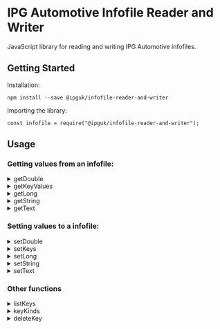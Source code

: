 # IPG Automotive Infofile Reader and Writer

JavaScript library for reading and writing IPG Automotive infofiles.

## Getting Started

Installation:

```
npm install --save @ipguk/infofile-reader-and-writer
```

Importing the library:

```
const infofile = require("@ipguk/infofile-reader-and-writer");
```

## Usage

### Getting values from an infofile:

<details>
<summary>getDouble</summary>
Returns a double value from an infofile for a given key or an array of keys.

### Getting a single double value from an infofile:

```
// import the library
const infofile = require("@ipguk/infofile-reader-and-writer");

// get the absolute path to the infofile
const infofilePath = C:\infofiles\infofile


// get the double value for the key "WheelCarrier.fl.mass"
const wheelCarrierValue = infofile.getDouble({infofilePath, key:"WheelCarrier.fl.mass"});

// console.log the value, returns a double e.g. "0.5"
console.log(wheelCarrierValue)
```

### Getting an array of double values from an infofile:

```
// import the library
const infofile = require("@ipguk/infofile-reader-and-writer");

// get the absolute path to the infofile
const infofilePath = C:\infofiles\infofile

// get the double values for the keys "WheelCarrier.fl.mass" and "WheelCarrier.fr.mass"
const wheelCarrierValues = infofile.getDouble({infofilePath, key:["WheelCarrier.fl.mass", "WheelCarrier.fr.mass"]});

// console.log the values, returns an array of objects with the keys "key" and "value" e.g. [{key: "WheelCarrier.fl.mass", value: 0.5}, {key: "WheelCarrier.fr.mass", value: 0.5}]
console.log(wheelCarrierValues)
```

</details>

<details>
<summary>getKeyValues</summary>
A universal function for getting values from an infofile. All numerical values are returned as doubles. All other values are returned as strings.

### Getting a single value from an infofile:

```
// import the library
const infofile = require("@ipguk/infofile-reader-and-writer");

// get the absolute path to the infofile
const infofilePath = C:\infofiles\infofile

// get the value for the key "WheelCarrier.fl.mass"
const wheelCarrierValue = infofile.getKeyValues({infofilePath, key:"WheelCarrier.fl.mass"});

// console.log the value (returns an object like this {key: "WheelCarrier.fl.mass", value: 0.0})
console.log(wheelCarrierValue)
```

### Getting an array of values from an infofile:

```
// import the library
const infofile = require("@ipguk/infofile-reader-and-writer");

// get the absolute path to the infofile
const infofilePath = C:\infofiles\infofile

// get the values for the keys "WheelCarrier.fl.mass" and "SuspF.Spring.Kind"
const values = infofile.getKeyValues({infofilePath, key:["WheelCarrier.fl.mass", "SuspF.Spring.Kind"]});

// console.log the values (returns an array of objects like this [{key: "WheelCarrier.fl.mass", value: 0.0}, {key: "SuspF.Spring.Kind", value: "Hookean 1"}])
console.log(values)
```

</details>

<details>
<summary>getLong</summary>
Returns a long value from an infofile for a given key or an array of keys.

### Getting a single long value from an infofile:

```
// import the library
const infofile = require("@ipguk/infofile-reader-and-writer");

// get the absolute path to the infofile
const infofilePath = C:\infofiles\infofile

// get the long value for the key "Body.mass"
const bodyMassValue = infofile.getLong({infofilePath, key:"Body.mass"});

// console.log the value, returns a long e.g. 1801
console.log(bodyMassValue)
```

### Getting an array of long values from an infofile:

```
// import the library
const infofile = require("@ipguk/infofile-reader-and-writer");

// get the absolute path to the infofile
const infofilePath = C:\infofiles\infofile

// get the long values for the keys "Body.mass" and "nAxle"
const longValues = infofile.getLong({infofilePath, key:["Body.mass", "nAxle"]});

// console.log the values, returns an array of objects with the keys "key" and "value" e.g. [{key: "Body.mass", value: 1801}, {key: "nAxle", value: 2}]
console.log(longValues)
```

</details>

<details>
<summary>getString</summary>
Returns a string value from an infofile for a given key or an array of keys.

### Getting a single string value from an infofile:

```
// import the library
const infofile = require("@ipguk/infofile-reader-and-writer");

// get the absolute path to the infofile
const infofilePath = C:\infofiles\infofile

// get the string value for the key "Aero.Crosswind.Kind"
const aeroCrosswindKind = infofile.getString({infofilePath, key:"Aero.Crosswind.Kind"});

// console.log the value, returns a string e.g. "Step"
console.log(aeroCrosswindKind)
```

### Getting an array of string values from an infofile:

```
// import the library
const infofile = require("@ipguk/infofile-reader-and-writer");

// get the absolute path to the infofile
const infofilePath = C:\infofiles\infofile

// get the string values for the keys "Body.mass" and "Aero.Kind"
const stringValues = infofile.getString({infofilePath, key:["Aero.Crosswind.Kind", "Aero.Kind"]});

// console.log the values, returns an array of objects with the keys "key" and "value" e.g. [{key: "Aero.Crosswind.Kind", value: "Step"}, {key: "Aero.Kind", value: "Coeff6x1 1"}]
console.log(stringValues)
```

</details>

<details>
<summary>getText</summary>
Returns a text value from an infofile for a given key or an array of keys. This is an array of strings are are split by newlines in the infofile.

### Getting a single text value from an infofile:

```
// import the library
const infofile = require("@ipguk/infofile-reader-and-writer");

// get the absolute path to the infofile
const infofilePath = C:\infofiles\infofile

// get the text value for the key "Description"
const description = infofile.getText({infofilePath, key:"Description"});

// console.log the value, returns an array of strings e.g. ["This is a description", "of the infofile"]
console.log(description)
```

### Getting an array of text values from an infofile:

```
// import the library
const infofile = require("@ipguk/infofile-reader-and-writer");

// get the absolute path to the infofile
const infofilePath = C:\infofiles\infofile

// get the text values for the keys "Description" and "Aero.Coeff"
const textValues = infofile.getText({infofilePath, key:["Description", "Aero.Coeff"]});

// console.log the values, returns an array of objects with the keys "key" and "value" e.g. [{key: "Description", value: ["-180 -0.4 0.0 0.1 0.0 -0.01 0.0","-120 -0.2 -1.4 0.7 -0.2 -0.021 0.06","-90 0.0 -1.7 0.9 -0.2 0.0 0.0","-60 0.0 -1.7 0.9 -0.2 0.0 0.0","-30 0.0 -1.7 0.9 -0.2 0.0 0.0","0.0 0.0 -1.7 0.9 -0.2 0.0 0.0","30 0.0 -1.7 0.9 -0.2 0.0 0.0","60 0.0 -1.7 0.9 -0.2 0.0 0.0","90 0.0 -1.7 0.9 -0.2 0.0 0.0","120 0.0 -1.7 0.9 -0.2 0.0 0.0","180 0.0 -1.7 0.9 -0.2 0.0 0.0"]}]
console.log(textValues)
```

</details>

### Setting values to a infofile:

<details>
<summary>setDouble</summary>
Sets a double value to an infofile for a given key.

### Setting a single double value to an infofile:

```
// import the library
const infofile = require("@ipguk/infofile-reader-and-writer");

// get the absolute path to the infofile
const infofilePath = C:\infofiles\infofile

// set the double value for the key "SuspF.Spring.l0" to 0.351
status = infofile.setDouble({infofilePath, keyValues:{key: "SuspF.Spring.l0", value: 0.351}});

// console.log the status, returns 0 if successful, -1 if not
console.log(status)
```

### Setting an array of double values to an infofile:

```
// import the library
const infofile = require("@ipguk/infofile-reader-and-writer");

// get the absolute path to the infofile
const infofilePath = C:\infofiles\infofile

// set the double values for the keys "SuspF.Spring.l0" and "Body.mass" to 0.351 and 1830.15
status = infofile.setDouble({infofilePath, keyValues:[{key: SuspF.Spring.l0", value: 0.351}, {key: "Body.mass", value:  1830.15}]});

// console.log the status, array of objects with the keys "key" and "status" e.g. [{key: "SuspF.Spring.l0", status: 0}, {key: "Body.mass", status: 0}] where status is 0 if successful, -1 if not
console.log(status)
```

</details>

<details>
<summary>setKeys</summary>
A universal function to set values to an infofile.

### Setting a single value to an infofile:

```
// import the library
const infofile = require("@ipguk/infofile-reader-and-writer");

// get the absolute path to the infofile
const infofilePath = C:\infofiles\infofile

// set the value for the key "SuspF.Spring.l0" to 0.351
status = infofile.setKeys({infofilePath, setKeyValues:{key: "SuspF.Spring.l0", value: 0.351, type: "double"}});

// console.log the status, returns 0 if successful, -1 if not
console.log(status)
```

### Setting an array of values to an infofile:

```
// import the library
const infofile = require("@ipguk/infofile-reader-and-writer");

// get the absolute path to the infofile
const infofilePath = C:\infofiles\infofile

// set the values for the keys "SuspF.Spring.l0" and "Aero.Crosswind.Kind" to 0.351 and "Step"
status = infofile.setKeys({infofilePath, setKeyValues:[{key: "SuspF.Spring.l0", value: 0.351, type: "double"}, {key: "Aero.Crosswind.Kind", value:  "Step", type: "string"}]});

// console.log the status, array of objects with the keys "key" and "status" e.g. [{key: "SuspF.Spring.l0", status: 0}, {key: "Aero.Crosswind.Kind", status: 0}] where status is 0 if successful, -1 if not
console.log(status)
```

</details>

<details>
<summary>setLong</summary>
Sets a long value to an infofile for a given key.

### Setting a single long value to an infofile:

```
// import the library
const infofile = require("@ipguk/infofile-reader-and-writer");

// get the absolute path to the infofile
const infofilePath = C:\infofiles\infofile

// set the long value for the key "Body.mass" to 1801
status = infofile.setLong({infofilePath, keyValues:{key: "Body.mass", value: 1801}});

// console.log the status, returns 0 if successful, -1 if not
console.log(status)
```

### Setting an array of long values to an infofile:

```
// import the library
const infofile = require("@ipguk/infofile-reader-and-writer");

// get the absolute path to the infofile
const infofilePath = C:\infofiles\infofile

// set the long values for the keys "Body.mass" and "nAxle" to 1801 and 2
status = infofile.setLong({infofilePath, keyValues:[{key: "Body.mass", value: 1801}, {key: "nAxle", value: 2}]});

// console.log the status, array of objects with the keys "key" and "status" e.g. [{key: "Body.mass", status: 0}, {key: "nAxle", status: 0}] where status is 0 if successful, -1 if not
console.log(status)
```

</details>

<details>
<summary>setString</summary>
Sets a string value to an infofile for a given key.

### Setting a single string value to an infofile:

```
// import the library
const infofile = require("@ipguk/infofile-reader-and-writer");

// get the absolute path to the infofile
const infofilePath = C:\infofiles\infofile

// set the string value for the key "Aero.Crosswind.Kind" to "Step"
status = infofile.setString({infofilePath, keyValues:{key: "Aero.Crosswind.Kind", value: "Step"}});

// console.log the status, returns 0 if successful, -1 if not
console.log(status)
```

### Setting an array of string values to an infofile:

```
// import the library
const infofile = require("@ipguk/infofile-reader-and-writer");

// get the absolute path to the infofile
const infofilePath = C:\infofiles\infofile

// set the string values for the keys "Aero.Crosswind.Kind" and "Eng.Kind" to "Step" and "Flex"
status = infofile.setString({infofilePath, keyValues:[{key: "Aero.Crosswind.Kind", value: "Step"}, {key: "Eng.Kind", value: "Flex"}]});

// console.log the status, array of objects with the keys "key" and "status" e.g. [{key: "Aero.Crosswind.Kind", status: 0}, {key: "Eng.Kind", status: 0}] where status is 0 if successful, -1 if not
console.log(status)
```

</details>

<details>
<summary>setText</summary>
Sets a text value to an infofile for a given key. This is an array of strings are are split by newlines in the infofile for each item in the string array.

### Setting a single text value to an infofile:

```
// import the library
const infofile = require("@ipguk/infofile-reader-and-writer");

// get the absolute path to the infofile
const infofilePath = C:\infofiles\infofile

// set the text value for the key "Description" to ["This is a description", "This is a description on a second line"]
status = infofile.setText({infofilePath, keyValues:{key: "Description", value: ["This is a description", "This is a description on a second line"]}});

// console.log the status, returns 0 if successful, -1 if not
console.log(status)
```

### Setting an array of text values to an infofile:

```
// import the library
const infofile = require("@ipguk/infofile-reader-and-writer");

// get the absolute path to the infofile
const infofilePath = C:\infofiles\infofile

// set the text values for the keys "Description" and "Eng.Description" to ["This is a description", "This is a description on a second line"] and ["This is a description", "This is a description on a second line"]
status = infofile.setText({infofilePath, keyValues:[{key: "Description", value: ["This is a description", "This is a description on a second line"]}, {key: "Eng.Description", value: ["This is a description", "This is a description on a second line"]}]});

// console.log the status, array of objects with the keys "key" and "status" e.g. [{key: "Description", status: 0}, {key: "Eng.Description", status: 0}] where status is 0 if successful, -1 if not
console.log(status)
```

</details>

### Other functions

<details>
<summary>listKeys</summary>
Lists the keys in an infofile, for a given prefix, if no prefix is provided all keys are returned

### Listing all keys in an infofile:

```
// import the library
const infofile = require("@ipguk/infofile-reader-and-writer");

// get the absolute path to the infofile
const infofilePath = C:\infofiles\infofile

// list all keys in the infofile
keys = infofile.listKeys({infofilePath});

// console.log the keys, returns an array of keys e.g. ["Body.mass", "nAxle"]
console.log(keys)
```

### Listing keys in an infofile for a given prefix:

```
// import the library
const infofile = require("@ipguk/infofile-reader-and-writer");

// get the absolute path to the infofile
const infofilePath = C:\infofiles\infofile

// list all keys in the infofile for the prefix "Aero"
keys = infofile.listKeys({ infofilePath, keyPrefix: "Aero" });

// console.log the keys, returns an array of keys e.g. ["Aero.Crosswind.Kind", "Aero.Crosswind.Speed"]
console.log(keys)
```

</details>

<details>
<summary>keyKinds</summary>
Lists the keyKinds, returns String_Key, Text_Key or No_Key

### Get the keyKinds for a single key:

```
// import the library
const infofile = require("@ipguk/infofile-reader-and-writer");

// get the absolute path to the infofile
const infofilePath = C:\infofiles\infofile

// get the keyKinds for the key "Body.mass"
keyKind = infofile.keyKinds({infofilePath, key: "Body.mass"});

// console.log the keyKind, returns String_Key if key is a single line string, Text_Key if key is a text array and No_Key if key is not found
console.log(keyKind)
```

### Get the keyKinds for a list of keys:

```
// import the library
const infofile = require("@ipguk/infofile-reader-and-writer");

// get the absolute path to the infofile
const infofilePath = C:\infofiles\infofile

// get the keyKinds for the keys "Body.mass" and "nAxle"
keyKinds = infofile.keyKinds({infofilePath, keys: ["Body.mass", "nAxle"]});

// console.log the keyKinds, returns an array of keyKinds e.g. ["String_Key", "No_Key"]
console.log(keyKinds)
```

</details>

<details>
<summary>deleteKey</summary>
Deletes a key from an infofile

### Delete a single key from an infofile:

```
// import the library
const infofile = require("@ipguk/infofile-reader-and-writer");

// get the absolute path to the infofile
const infofilePath = C:\infofiles\infofile

// delete the key "Body.mass"
status = infofile.deleteKey({infofilePath, key: "Body.mass"});

// console.log the status, returns 0 if successful, -1 if not
console.log(status)
```

### Delete a list of keys from an infofile:

```
// import the library
const infofile = require("@ipguk/infofile-reader-and-writer");

// get the absolute path to the infofile
const infofilePath = C:\infofiles\infofile

// delete the keys "Body.mass" and "nAxle"
status = infofile.deleteKey({infofilePath, keys: ["Body.mass", "nAxle"]});

// console.log the status, returns an object with the keys "key" and "status" e.g. {key: "Body.mass", status: 0}, {key: "nAxle", status: 0} where status is 0 if successful, -1 if not
console.log(status)
```

</details>

